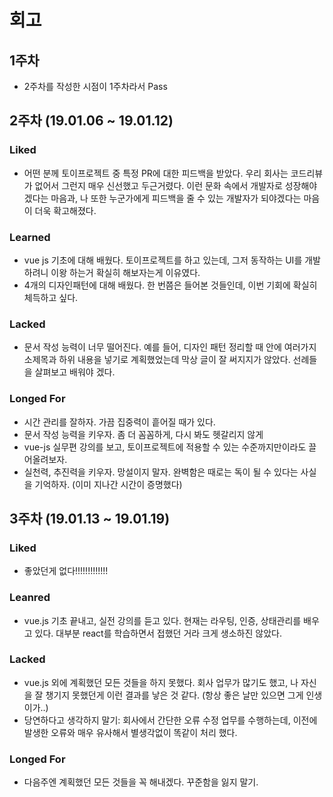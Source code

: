 # 회고


## 1주차
- 2주차를 작성한 시점이 1주차라서 Pass

## 2주차 (19.01.06 ~ 19.01.12)

### Liked
- 어떤 분께 토이프로젝트 중 특정 PR에 대한 피드백을 받았다. 우리 회사는 코드리뷰가 없어서 그런지 매우 신선했고 두근거렸다. 이런 문화 속에서 개발자로 성장해야겠다는 마음과, 나 또한 누군가에게 피드백을 줄 수 있는 개발자가 되야겠다는 마음이 더욱 확고해졌다.

### Learned
- vue js 기초에 대해 배웠다. 토이프로젝트를 하고 있는데, 그저 동작하는 UI를 개발하려니 이왕 하는거 확실히 해보자는게 이유였다.
- 4개의 디자인패턴에 대해 배웠다. 한 번쯤은 들어본 것들인데, 이번 기회에 확실히 체득하고 싶다.

### Lacked
- 문서 작성 능력이 너무 떨어진다. 예를 들어, 디자인 패턴 정리할 때 안에 여러가지 소제목과 하위 내용을 넣기로 계획했었는데 막상 글이 잘 써지지가 않았다. 선례들을 살펴보고 배워야 겠다.

### Longed For
- 시간 관리를 잘하자. 가끔 집중력이 흩어질 때가 있다.
- 문서 작성 능력을 키우자. 좀 더 꼼꼼하게, 다시 봐도 헷갈리지 않게
- vue-js 실무편 강의를 보고, 토이프로젝트에 적용할 수 있는 수준까지만이라도 끌어올려보자.
- 실천력, 추진력을 키우자. 망설이지 말자. 완벽함은 때로는 독이 될 수 있다는 사실을 기억하자. (이미 지나간 시간이 증명했다)


## 3주차 (19.01.13 ~ 19.01.19)

### Liked
- 좋았던게 없다!!!!!!!!!!!!!

### Leanred
- vue.js 기초 끝내고, 실전 강의를 듣고 있다. 현재는 라우팅, 인증, 상태관리를 배우고 있다. 대부분 react를 학습하면서 접했던 거라 크게 생소하진 않았다.

### Lacked
- vue.js 외에 계획했던 모든 것들을 하지 못했다. 회사 업무가 많기도 했고, 나 자신을 잘 챙기지 못했던게 이런 결과를 낳은 것 같다. (항상 좋은 날만 있으면 그게 인생이가..)
- 당연하다고 생각하지 말기: 회사에서 간단한 오류 수정 업무를 수행하는데, 이전에 발생한 오류와 매우 유사해서 별생각없이 똑같이 처리 했다. 

### Longed For
- 다음주엔 계획했던 모든 것들을 꼭 해내겠다. 꾸준함을 잃지 말기.

